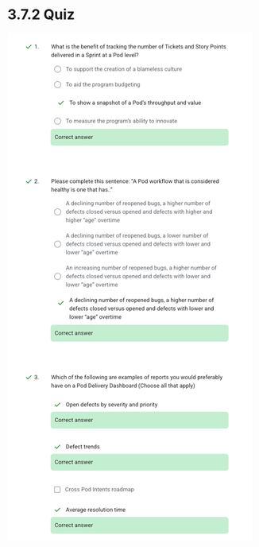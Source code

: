 # 3.7.2 Quiz

![gh](https://raw.githubusercontent.com/SeanChenR/img_gif/main/myimage/17459983480002qu8nf.png)
